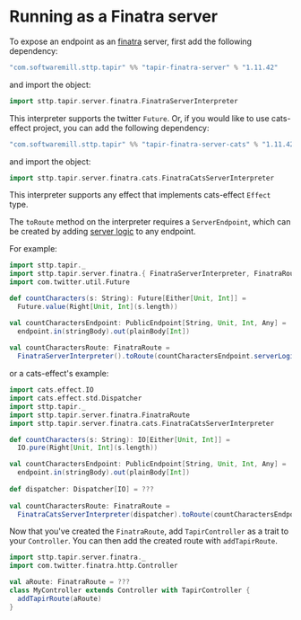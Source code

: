 # Running as a Finatra server

To expose an endpoint as an [finatra](https://twitter.github.io/finatra/) server, first add the following 
dependency:

```scala
"com.softwaremill.sttp.tapir" %% "tapir-finatra-server" % "1.11.42"
```

and import the object:

```scala
import sttp.tapir.server.finatra.FinatraServerInterpreter
```

This interpreter supports the twitter `Future`.
Or, if you would like to use cats-effect project, you can add the following dependency:

```scala
"com.softwaremill.sttp.tapir" %% "tapir-finatra-server-cats" % "1.11.42"
```

and import the object:

```scala
import sttp.tapir.server.finatra.cats.FinatraCatsServerInterpreter
```

This interpreter supports any effect that implements cats-effect `Effect` type.

The `toRoute` method on the interpreter requires a `ServerEndpoint`, which can be created by adding 
[server logic](logic.md) to any endpoint.

For example:

```scala
import sttp.tapir._
import sttp.tapir.server.finatra.{ FinatraServerInterpreter, FinatraRoute }
import com.twitter.util.Future

def countCharacters(s: String): Future[Either[Unit, Int]] =
  Future.value(Right[Unit, Int](s.length))

val countCharactersEndpoint: PublicEndpoint[String, Unit, Int, Any] =
  endpoint.in(stringBody).out(plainBody[Int])
  
val countCharactersRoute: FinatraRoute = 
  FinatraServerInterpreter().toRoute(countCharactersEndpoint.serverLogic(countCharacters))
```

or a cats-effect's example:

```scala
import cats.effect.IO
import cats.effect.std.Dispatcher
import sttp.tapir._
import sttp.tapir.server.finatra.FinatraRoute
import sttp.tapir.server.finatra.cats.FinatraCatsServerInterpreter

def countCharacters(s: String): IO[Either[Unit, Int]] =
  IO.pure(Right[Unit, Int](s.length))

val countCharactersEndpoint: PublicEndpoint[String, Unit, Int, Any] =
  endpoint.in(stringBody).out(plainBody[Int])
  
def dispatcher: Dispatcher[IO] = ???
  
val countCharactersRoute: FinatraRoute = 
  FinatraCatsServerInterpreter(dispatcher).toRoute(countCharactersEndpoint.serverLogic(countCharacters))
```

Now that you've created the `FinatraRoute`, add `TapirController` as a trait to your `Controller`. You can then
add the created route with `addTapirRoute`.

```scala
import sttp.tapir.server.finatra._
import com.twitter.finatra.http.Controller

val aRoute: FinatraRoute = ???
class MyController extends Controller with TapirController {
  addTapirRoute(aRoute)
}
```
